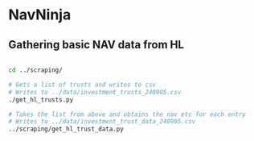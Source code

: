 # NavNinja

## Gathering basic NAV data from HL

```bash

cd ../scraping/

# Gets a list of trusts and writes to csv 
# Writes to ../data/investment_trusts_240905.csv
./get_hl_trusts.py

# Takes the list from above and obtains the nav etc for each entry
# Writes to ../data/investment_trust_data_240905.csv
../scraping/get_hl_trust_data.py
```

